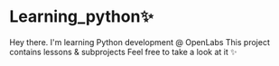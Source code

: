 # Learning_python✨
Hey there. I'm learning Python development @ OpenLabs
This project contains lessons & subprojects 
Feel free to take a look at it ✨
